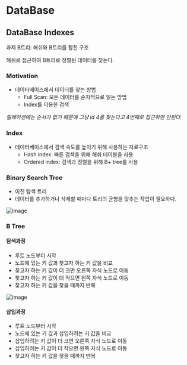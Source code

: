 # DataBase

## DataBase Indexes

과제 B트리: 해쉬와 B트리를 합친 구조  

해쉬로 접근하여 B트리로 정렬된 데이터를 찾는다.

### Motivation

- 데이터베이스에서 데이터를 찾는 방법
  - Full Scan: 모든 데이터를 순차적으로 읽는 방법
  - Index를 이용한 검색

*릴레이션에는 순서가 없기 때문에 그냥 id 4를 찾는다고 4번째로 접근하면 안된다.*

### Index

- 데이터베이스에서 검색 속도를 높이기 위해 사용하는 자료구조
  - Hash index: 빠른 검색을 위해 해쉬 테이블을 사용
  - Ordered index: 검색과 정렬을 위해 B+ tree를 사용

### Binary Search Tree

- 이진 탐색 트리
- 데이터를 추가하거나 삭제할 때마다 트리의 균형을 맞추는 작업이 필요하다.

![image](https://github.com/fkdl0048/ToDo/assets/84510455/0b3c4b6c-5840-4d56-84a6-9870d10c8854)

### B Tree

#### 탐색과정

- 루트 노드부터 시작
- 노드에 있는 키 값과 찾고자 하는 키 값을 비교
- 찾고자 하는 키 값이 더 크면 오른쪽 자식 노드로 이동
- 찾고자 하는 키 값이 더 작으면 왼쪽 자식 노드로 이동
- 찾고자 하는 키 값을 찾을 때까지 반복

![image](https://github.com/fkdl0048/ToDo/assets/84510455/67acaaef-a62a-42ea-8e6c-389c9549656a)

#### 삽입과정

- 루트 노드부터 시작
- 노드에 있는 키 값과 삽입하려는 키 값을 비교
- 삽입하려는 키 값이 더 크면 오른쪽 자식 노드로 이동
- 삽입하려는 키 값이 더 작으면 왼쪽 자식 노드로 이동
- 찾고자 하는 키 값을 찾을 때까지 반복



